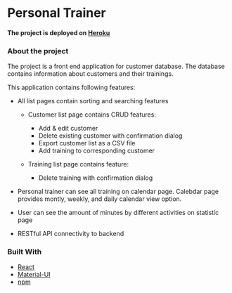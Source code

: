 # Personal Trainer

#### The project is deployed on [Heroku](https://personaltrainer-mingxiong.herokuapp.com/)

<!--ABOUT THE PROJECT -->
### About the project

The project is a front end application for customer database. The database contains information about customers and their trainings. 

This application contains following features:

* All list pages contain sorting and searching features
  * Customer list page contains CRUD features: 
    - Add & edit customer
    - Delete existing customer with confirmation dialog
    - Export customer list as a CSV file
    - Add training to corresponding customer

  * Training list page contains feature:
    - Delete training with confirmation dialog
  
* Personal trainer can see all training on calendar page. Calebdar page provides montly, weekly, and daily calendar view option.
  
* User can see the amount of minutes by different activities on statistic page

* RESTful API connectivity to backend

### Built With

* [React](https://reactjs.org/)
* [Material-UI](https://material-ui.com/)
* [npm](https://www.npmjs.com/)



